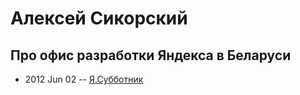 # Алексей Сикорский

## Про офис разработки Яндекса в Беларуси
- 2012 Jun 02 -- [Я.Субботник](https://events.yandex.ru/lib/talks/91/)    
